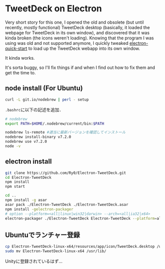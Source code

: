 TweetDeck on Electron
=====================

Very short story for this one, I opened the old and obsolete (but until recently, mostly functional) TweetDeck desktop (basically, it loaded the webpage for TweetDeck in its own window), and discovered that it was kinda broken (the icons weren't loading). Knowing that the program I was using was old and not supported anymore, I quickly tweaked [electron-quick-start](https://github.com/atom/electron-quick-start) to load up the TweetDeck webapp into its own window.

It kinda works.

It's sorta buggy, so I'll fix things if and when I find out how to fix them and get the time to.

## node install (For Ubuntu)
```bash
curl -L git.io/nodebrew | perl - setup
```

`.bashrc`に以下の記述を追加．

```bash
# nodebrew
export PATH=$HOME/.nodebrew/current/bin:$PATH
```

```bash
nodebrew ls-remote #適当に最新バージョンを確認してインストール
nodebrew install-binary v7.2.0
nodebrew use v7.2.0
node -v
```

## electron install

```bash
git clone https://github.com/Ry0/Electron-TweetDeck.git
cd Electron-TweetDeck
npm install
npm start
```

```bash
cd ..
npm install -g asar
asar pack ./Electron-TweetDeck ./Electron-TweetDeck.asar
npm install -gelectron-packager
# option --platform=<all|linux|win32|darwin> --arch=<all|ia32|x64>
electron-packager ./Electron-TweetDeck Electron-TweetDeck --platform=all --arch=x64 --version=0.34.0
```

## Ubuntuでランチャー登録

```bash
cp Electron-TweetDeck-linux-x64/resources/app/icon/TweetDeck.desktop /usr/share/applications/
sudo mv Electron-TweetDeck-linux-x64 /usr/lib/
```

Unityに登録されているはず...
